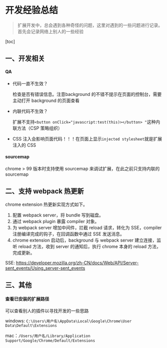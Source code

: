 # 开发经验总结

> 扩展开发中，总会遇到各种奇怪的问题，这里对遇到的一些问题进行记录。首先会记录网络上别人的一些经验

[toc]

## 一、开发相关

#### QA

- 代码一直不生效？

  检查是否有错误信息。注意background 的不错不提示在页面的控制台，需要主动打开 background 的页面查看

- 内联代码不生效？

  扩展不支持`<button onClick="javascript:test(this)></button> "`这种内联方法（CSP 策略组织）

- CSS 注入会影响页面代码！！！在页面上显示`injected stylesheet`就是扩展注入的 CSS

#### sourcemap

chrome > 99 版本时支持使用 sourcemap 来调试扩展，在此之前只支持内联的 sourcemap

## 二、支持 webpack 热更新

chrome extension 热更新实现方式如下。

1. 配置 webpack server，将 bundle 写到磁盘。
2. 通过 webpack plugin 暴露 compiler 对象。
3. 为 webpack server 增加中间件，拦截 reload 请求，转化为 SSE，compiler 注册编译完成的钩子，在回调函数中通过 SSE 发送消息。
4. chrome extension 启动后，background 与 webpack server 建立连接，监听 reload 方法，收到 server 的通知后，执行 chrome 本身的 reload 方法，完成更新。

SSE: https://developer.mozilla.org/zh-CN/docs/Web/API/Server-sent_events/Using_server-sent_events

## 三、其他

#### 查看已安装的扩展路径

可以查看别人的插件以寻找开发的一些思路

windows: `C:\Users\用户名\AppData\Local\Google\Chrome\User Data\Default\Extensions` 

mac：`/Users/用户名/Library/Application Support/Google/Chrome/Default/Extensions` 